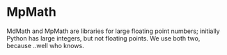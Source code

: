 # MpMath

MdMath and MpMath are libraries for large floating point numbers; initially Python has large integers, but not floating points. We use both two, because ..well who knows.
